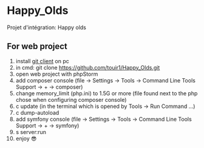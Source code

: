 # Happy_Olds
Projet d'intégration: Happy olds

## For web project
1. install [git client](https://git-scm.com/) on pc 
2. in cmd: git clone https://github.com/touir1/Happy_Olds.git
3. open web project with phpStorm
4. add composer console (file -> Settings -> Tools -> Command Line Tools Support -> + -> composer)
5. change memory_limit (php.ini) to 1.5G or more (file found next to the php chose when configuring composer console)
6. c update (in the terminal which is opened by Tools -> Run Command ...)
7. c dump-autoload
8. add symfony console (file -> Settings -> Tools -> Command Line Tools Support -> + -> symfony)
9. s server:run
10. enjoy :sunglasses:
